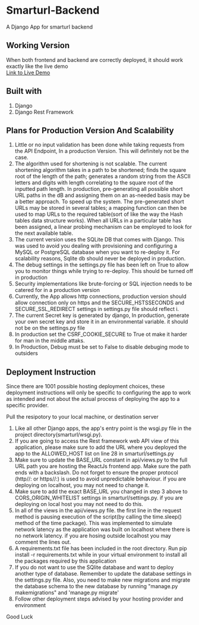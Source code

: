 # Smarturl-Backend
 A Django App for smarturl backend





<h2>Working Version</h2>

When both frontend and backend are correctly deployed, it should work exactly like the live demo<br>
<a href="https://test.learnershub.co.za/" target="_blank">Link to Live Demo</a>


<h2>Built with</h2> 

1.	Django
2.	Django Rest Framework






<h2>Plans for Production Version And Scalability</h2>

1.	Little or no input validation has been done while taking requests from the API Endpoint, In a production Version. This will definitely not be the case.
2.	The algorithm used for shortening is not scalable. The current shortening algorithm takes in a path to be shortened; finds the square root of the length of the path; generates a random string from the ASCII letters and digits with length correlating to the square root of the inputted path length. In production, pre-generating all possible short URL paths in the dB and assigning them on an as-needed basis may be a better approach. To speed up the system. The pre-generated short URLs may be stored in several tables; a mapping function can then be used to map URLs to the required table(sort of like the way the Hash tables data structure works). When all URLs in a particular table has been assigned, a linear probing mechanism can be employed to look for the next available table.
3.	The current version uses the SQLite DB that comes with Django. This was used to avoid you dealing with provisioning and configuring a MySQL or PostgreSQL database when you   want to re-deploy it. For scalability reasons, Sqlite db should never be deployed in production.
4.	The debug settings in the settings.py file has been left on True to allow you to monitor things while trying to re-deploy. This should be turned off in production
5.	Security implementations like brute-forcing or SQL injection needs to be catered for in a production version
6. Currently, the App allows http connections, production version should allow connection only on https and the SECURE_HSTSSECONDS and SECURE_SSL_REDIRECT settings in        settings.py file should reflect i.
7. The current Secret key is generated by django, In production, generate your own secret key and store it in an environmental variable. it should not be on the settings.py file
8. In production set the CSRF_COOKIE_SECURE to True ot make it harder for man in the middle attaks.
9.  In Production, Debug must be set to False to disable debuging mode to outsiders

<h2>Deployment Instruction</h2>



Since there are 1001 possible hosting deployment choices, these deployment instructions will only be specific to configuring the app to work as intended and not about the actual process of deploying the app to a specific provider.

Pull the resipotory to your local machine, or destination server

1. 	Like all other Django apps, the app's entry point is the wsgi.py file in the project directory(smarturl/wsgi.py). 
2. 	If you are going to access the Rest framework web API view of this application, please make sure to add  the URL where you deployed the app to the ALLOWED_HOST list  on line     28 in smarturl/settings.py
3.	 Make sure to update the BASE_URL constant in api/views.py  to the full URL path you are hosting the ReactJs frontend app. Make sure the path ends with a backslash. Do not       forget to ensure the proper protocol (http//: or https//:) is used to avoid unpredictable behaviour. if you are deploying on localhost, you may not need to change it.
4.	 Make sure to add the exact BASE_URL you changed in step 3 above to CORS_ORIGIN_WHITELIST settings in smarturl/settings.py. if you are deploying on local host you may not need to do this.
5.	 In all of the views in the api/views.py file. the first line in the request method is pausing execution of the script(by calling the time.sleep() method of the time package). This was implemented to simulate network latency as the application was built on localhost where there is no network latency. if you are hosing outside localhost you may comment the lines out.
6.	 A requirements.txt file has been included in the root directory. Run pip install -r requirements.txt while in your virtual environment to install all the packages required       by this application
7.	 If you do not want to use the SQlite database and want to deploy another type of database. Remember to update the database settings in the settings.py file.
Also, you need to make new migrations and migrate the database schema to the new database by running "manage.py makemigrations" and 'manage.py migrate' 
8.	Follow other deployment steps advised by your hosting provider and environment


Good Luck
